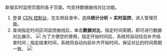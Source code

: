 

新版实时监控页面的各子页面，均支持数据曲线对比功能。
1. 登录 [CDN 控制台](https://console.cloud.tencent.com/cdn)，在左侧目录中，选择**统计分析** > **实时监控**，进入管理页面。
2. 查询指定时间区间监控曲线后，单击**数据对比**，指定时间周期，即可进行数据对比展示。
![](https://main.qcloudimg.com/raw/339dc3aeef846df686be943d57da8428.png)
为了方便您的使用，指定开始时间后，系统将自动往后补齐结束时间；指定结束时间，系统将自动向前补齐开始时间，保证对比的时间周期一致。
![](https://main.qcloudimg.com/raw/4119c65829085c2815ecb0e83c496a25.png)

